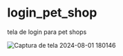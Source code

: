 # login_pet_shop

tela de login para pet shops

![Captura de tela 2024-08-01 180146](https://github.com/user-attachments/assets/15679010-0c59-45d1-9bc4-3cf8ee61ed3c)
